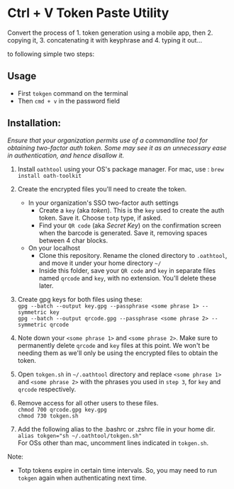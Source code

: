 # Ctrl + V Token Paste Utility

Convert the process of 1. token generation using a mobile app, then 2. copying it, 3. concatenating it with keyphrase and 4. typing it out...

 to following simple two steps: 

## Usage
- First `tokgen` command on the terminal 
- Then `cmd + v` in the password field

## Installation: 

_Ensure that your organization permits use of a commandline tool for obtaining two-factor auth token. Some may see it as an unnecessary ease in authentication, and hence disallow it._
1. Install `oathtool` using your OS's package manager. For mac, use :
```brew install oath-toolkit```


2. Create the encrypted files you'll need to create the token.
    - In your organization's SSO two-factor auth settings 
      - Create a `key` (aka _token_). This is the `key` used to create the auth token. Save it. Choose `totp` type, if asked.
      - Find your `QR code` (aka _Secret Key_) on the confirmation screen when the barcode is generated. Save it, removing spaces between 4 char blocks.
    - On your localhost
        - Clone this repository. Rename the cloned directory to `.oathtool`, and move it under your home directory `~/` 
        - Inside this folder, save your `QR code` and `key` in separate files named `qrcode` and `key`, with no extension. You'll delete these later.  
4. Create gpg keys for both files using these: \
```gpg --batch --output key.gpg --passphrase <some phrase 1> --symmetric key``` \
```gpg --batch --output qrcode.gpg --passphrase <some phrase 2> --symmetric qrcode```


4. Note down your `<some phrase 1>` and `<some phrase 2>`. Make sure to permanently delete `qrcode` and `key` files at this point. We won't be needing them as we'll only be using the encrypted files to obtain the token.
 

5. Open `tokgen.sh` in `~/.oathtool` directory and replace `<some phrase 1>` and `<some phrase 2>` with the phrases you used in `step 3`, for `key` and `qrcode` respectively.


6. Remove access for all other users to these files. \
```chmod 700 qrcode.gpg key.gpg``` \
```chmod 730 tokgen.sh```


7. Add the following alias to the .bashrc or .zshrc file in your home dir. \
  ```alias tokgen="sh ~/.oathtool/tokgen.sh"```  \
  For OSs other than mac, uncomment lines indicated in `tokgen.sh`. 




Note: 
- Totp tokens expire in certain time intervals. So, you may need to run `tokgen` again when authenticating next time. 
